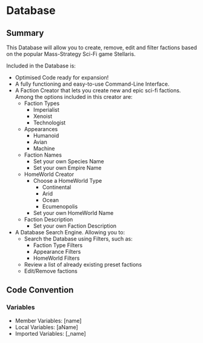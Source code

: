 # Database
## Summary
This Database will allow you to create, remove, edit and filter factions based on the popular Mass-Strategy Sci-Fi game Stellaris.

Included in the Database is:
* Optimised Code ready for expansion!
* A fully functioning and easy-to-use Command-Line Interface.
* A Faction Creator that lets you create new and epic sci-fi factions. Among the options included in this creator are:
  * Faction Types
    * Imperialist
    * Xenoist
    * Technologist
  * Appearances
    * Humanoid
    * Avian
    * Machine
  * Faction Names
    * Set your own Species Name
    * Set your own Empire Name
  * HomeWorld Creator
    * Choose a HomeWorld Type
      * Continental
      * Arid
      * Ocean
      * Ecumenopolis
    * Set your own HomeWorld Name
  * Faction Description
    * Set your own Faction Description
* A Database Search Engine. Allowing you to:
  * Search the Database using Filters, such as:
    * Faction Type Filters
    * Appearance Filters
    * HomeWorld Filters
  * Review a list of already existing preset factions
  * Edit/Remove factions
## Code Convention
### Variables
* Member Variables: [name]
* Local Variables: [aName]
* Imported Variables: [_name]
